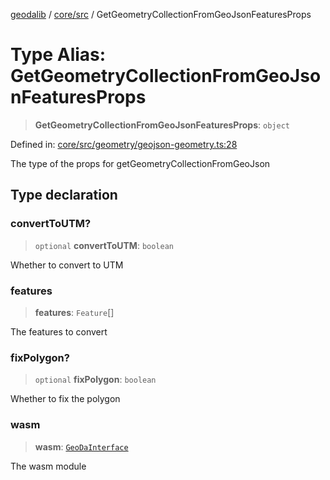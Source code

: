 [geodalib](../../../modules.md) / [core/src](../index.md) / GetGeometryCollectionFromGeoJsonFeaturesProps

# Type Alias: GetGeometryCollectionFromGeoJsonFeaturesProps

> **GetGeometryCollectionFromGeoJsonFeaturesProps**: `object`

Defined in: [core/src/geometry/geojson-geometry.ts:28](https://github.com/GeoDaCenter/geoda-lib/blob/dd0b55e88e7fa62fd12212664ac5233e391d8b71/js/packages/core/src/geometry/geojson-geometry.ts#L28)

The type of the props for getGeometryCollectionFromGeoJson

## Type declaration

### convertToUTM?

> `optional` **convertToUTM**: `boolean`

Whether to convert to UTM

### features

> **features**: `Feature`[]

The features to convert

### fixPolygon?

> `optional` **fixPolygon**: `boolean`

Whether to fix the polygon

### wasm

> **wasm**: [`GeoDaInterface`](../interfaces/GeoDaInterface.md)

The wasm module
